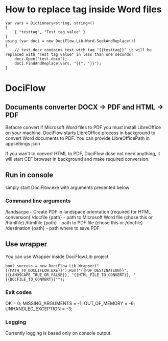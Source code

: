# How to replace tag inside Word files

```
var vars = Dictionary<string, string>() 
{
    { "testtag", "Test tag value" }
}
using (var doci = new DociFlow.Lib.Word.SeekAndReplace())
{
    // test.docx contains text with tag "{{testtag}}" it will be replaced with "Test tag value" in less than one seconds!
    doci.Open("test.docx");
    doci.FindAndReplace(vars, "{{", "}}");
}
```

# DociFlow
## Documents converter DOCX -> PDF and HTML -> PDF

Befaore convert lf Microsoft Word files to PDF you must install LibreOffice on your machine.
DociFlow starts LibreOffice process in background to convert Word documents to PDF.
You can provide LibreOfficePath in appsettings.json

If you wan't to convert HTML to PDF, DociFlow dose not need anything, it will start CEF browser in background and make required conversion.

## Run in console
simply start DociFlow.exe with arguments presented below

### Command line arguments
/landsacpe - Create PDF in landspace orientation (required for HTML conversion)
/docfile {path} - path to Microsoft Word file (chose this or /htmlfile)
/htmlfile {path} - path to PDF file (chose this or /docfile)
/destination {path} - path where to save PDF

## Use wrapper
You can use Wrapper inside DociFlow.Lib project

```
bool success = new DociFlow.Lib.Wrapper("{{PATH_TO_DOCLIFLOW.EXE}}").Run("{{PDF_DESTINATION}}", {{LANDSCAPE_TRUE_OR_FALSE}}, "{{HTML_FILE_TO_CONVERT}}, "{{DOCFILE_TO_CONVERT}}"");
```

### Exit codes
OK = 0;
MISSING_ARGUMENTS = -1;
OUT_OF_MEMORY = -6;
UNHANDLED_EXCEPTION = -3;

### Logging
Currently logging is based only on console output.